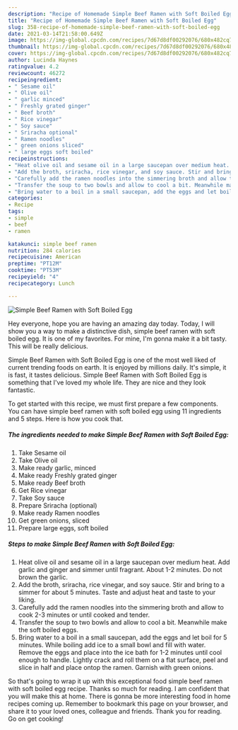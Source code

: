 ```yaml
---
description: "Recipe of Homemade Simple Beef Ramen with Soft Boiled Egg"
title: "Recipe of Homemade Simple Beef Ramen with Soft Boiled Egg"
slug: 358-recipe-of-homemade-simple-beef-ramen-with-soft-boiled-egg
date: 2021-03-14T21:58:00.649Z
image: https://img-global.cpcdn.com/recipes/7d67d8df00292076/680x482cq70/simple-beef-ramen-with-soft-boiled-egg-recipe-main-photo.jpg
thumbnail: https://img-global.cpcdn.com/recipes/7d67d8df00292076/680x482cq70/simple-beef-ramen-with-soft-boiled-egg-recipe-main-photo.jpg
cover: https://img-global.cpcdn.com/recipes/7d67d8df00292076/680x482cq70/simple-beef-ramen-with-soft-boiled-egg-recipe-main-photo.jpg
author: Lucinda Haynes
ratingvalue: 4.2
reviewcount: 46272
recipeingredient:
- " Sesame oil"
- " Olive oil"
- " garlic minced"
- " Freshly grated ginger"
- " Beef broth"
- " Rice vinegar"
- " Soy sauce"
- " Sriracha optional"
- " Ramen noodles"
- " green onions sliced"
- " large eggs soft boiled"
recipeinstructions:
- "Heat olive oil and sesame oil in a large saucepan over medium heat. Add garlic and ginger and simmer until fragrant. About 1-2 minutes. Do not brown the garlic."
- "Add the broth, sriracha, rice vinegar, and soy sauce. Stir and bring to a simmer for about 5 minutes. Taste and adjust heat and taste to your liking."
- "Carefully add the ramen noodles into the simmering broth and allow to cook 2-3 minutes or until cooked and tender."
- "Transfer the soup to two bowls and allow to cool a bit. Meanwhile make the soft boiled eggs."
- "Bring water to a boil in a small saucepan, add the eggs and let boil for 5 minutes. While boiling add ice to a small bowl and fill with water. Remove the eggs and place into the ice bath for 1-2 minutes until cool enough to handle. Lightly crack and roll them on a flat surface, peel and slice in half and place ontop the ramen. Garnish with green onions."
categories:
- Recipe
tags:
- simple
- beef
- ramen

katakunci: simple beef ramen 
nutrition: 284 calories
recipecuisine: American
preptime: "PT12M"
cooktime: "PT53M"
recipeyield: "4"
recipecategory: Lunch

---
```



![Simple Beef Ramen with Soft Boiled Egg](https://img-global.cpcdn.com/recipes/7d67d8df00292076/680x482cq70/simple-beef-ramen-with-soft-boiled-egg-recipe-main-photo.jpg)

Hey everyone, hope you are having an amazing day today. Today, I will show you a way to make a distinctive dish, simple beef ramen with soft boiled egg. It is one of my favorites. For mine, I'm gonna make it a bit tasty. This will be really delicious.

Simple Beef Ramen with Soft Boiled Egg is one of the most well liked of current trending foods on earth. It is enjoyed by millions daily. It's simple, it is fast, it tastes delicious. Simple Beef Ramen with Soft Boiled Egg is something that I've loved my whole life. They are nice and they look fantastic.




To get started with this recipe, we must first prepare a few components. You can have simple beef ramen with soft boiled egg using 11 ingredients and 5 steps. Here is how you cook that.

<!--inarticleads1-->

##### The ingredients needed to make Simple Beef Ramen with Soft Boiled Egg:

1. Take  Sesame oil
1. Take  Olive oil
1. Make ready  garlic, minced
1. Make ready  Freshly grated ginger
1. Make ready  Beef broth
1. Get  Rice vinegar
1. Take  Soy sauce
1. Prepare  Sriracha (optional)
1. Make ready  Ramen noodles
1. Get  green onions, sliced
1. Prepare  large eggs, soft boiled




<!--inarticleads2-->

##### Steps to make Simple Beef Ramen with Soft Boiled Egg:

1. Heat olive oil and sesame oil in a large saucepan over medium heat. Add garlic and ginger and simmer until fragrant. About 1-2 minutes. Do not brown the garlic.
1. Add the broth, sriracha, rice vinegar, and soy sauce. Stir and bring to a simmer for about 5 minutes. Taste and adjust heat and taste to your liking.
1. Carefully add the ramen noodles into the simmering broth and allow to cook 2-3 minutes or until cooked and tender.
1. Transfer the soup to two bowls and allow to cool a bit. Meanwhile make the soft boiled eggs.
1. Bring water to a boil in a small saucepan, add the eggs and let boil for 5 minutes. While boiling add ice to a small bowl and fill with water. Remove the eggs and place into the ice bath for 1-2 minutes until cool enough to handle. Lightly crack and roll them on a flat surface, peel and slice in half and place ontop the ramen. Garnish with green onions.




So that's going to wrap it up with this exceptional food simple beef ramen with soft boiled egg recipe. Thanks so much for reading. I am confident that you will make this at home. There is gonna be more interesting food in home recipes coming up. Remember to bookmark this page on your browser, and share it to your loved ones, colleague and friends. Thank you for reading. Go on get cooking!
